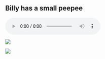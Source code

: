 ## Billy has a small peepee




![](https://www.dropbox.com/s/o8t48z88u9jttte/Rick%20Astley%20-%20Never%20Gonna%20Give%20You%20Up%20%28Video%29.mp3?dl=0)

![](https://freepngimg.com/thumb/wreck_it_ralph/30791-1-wreck-it-ralph-hd.png)

![](https://media.tenor.com/images/d55a83e9abb508b54415a8672e0da24c/tenor.gif)
